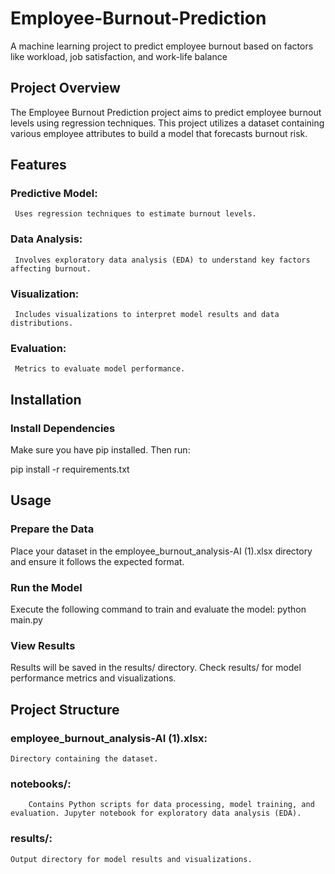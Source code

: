 # Employee-Burnout-Prediction
A machine learning project to predict employee burnout based on factors like workload, job satisfaction, and work-life balance

## Project Overview
The Employee Burnout Prediction project aims to predict employee burnout levels using regression techniques. This project utilizes a dataset containing various employee attributes to build a model that forecasts burnout risk.

## Features

### Predictive Model:  
     Uses regression techniques to estimate burnout levels.
### Data Analysis: 
     Involves exploratory data analysis (EDA) to understand key factors affecting burnout.
### Visualization: 
     Includes visualizations to interpret model results and data distributions.
### Evaluation: 
     Metrics to evaluate model performance.
     
## Installation

### Install Dependencies

Make sure you have pip installed. Then run:

pip install -r requirements.txt

## Usage

### Prepare the Data

Place your dataset in the employee_burnout_analysis-AI (1).xlsx directory and ensure it follows the expected format.

### Run the Model

Execute the following command to train and evaluate the model:
python main.py

### View Results

Results will be saved in the results/ directory. Check results/ for model performance metrics and visualizations.

## Project Structure

### employee_burnout_analysis-AI (1).xlsx: 
    Directory containing the dataset.
### notebooks/: 
        Contains Python scripts for data processing, model training, and evaluation. Jupyter notebook for exploratory data analysis (EDA).
### results/: 
    Output directory for model results and visualizations.

    
